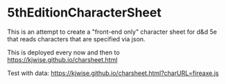 5thEditionCharacterSheet
========================

This is an attempt to create a "front-end only" character sheet for d&d 5e that reads characters that are specified via json.

This is deployed every now and then to https://kjwise.github.io/charsheet.html

Test with data: https://kjwise.github.io/charsheet.html?charURL=fireaxe.js
